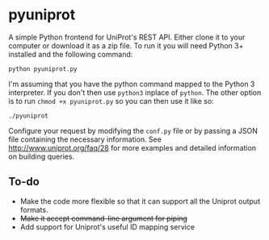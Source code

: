 pyuniprot
=======

A simple Python frontend for UniProt's REST API. Either clone it to your computer or download it as a zip file. To run it you will need Python 3+ installed and the following command: 
```
python pyuniprot.py
```
I'm assuming that you have the python command mapped to the Python 3 interpreter. If you don't then use `python3` inplace of `python`. The other option is to run `chmod +x pyuniprot.py` so you can then use it like so:
```
./pyuniprot
```
Configure your request by modifying the `conf.py` file or by passing a JSON file containing the necessary information. See <http://www.uniprot.org/faq/28> for more examples and detailed information on building queries. 

## To-do

- Make the code more flexible so that it can support all the Uniprot output formats. 
- ~~Make it accept command-line argument for piping~~
- Add support for Uniprot's useful ID mapping service

